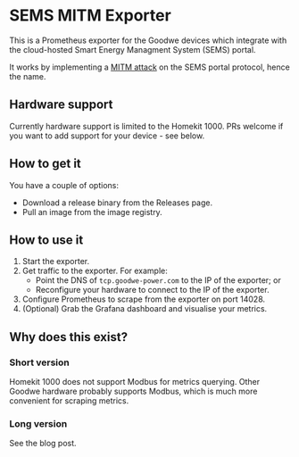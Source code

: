 # SEMS MITM Exporter

This is a Prometheus exporter for the Goodwe devices which integrate with the cloud-hosted Smart Energy Managment System (SEMS) portal.

It works by implementing a [MITM attack](https://en.wikipedia.org/wiki/Man-in-the-middle_attack) on the SEMS portal protocol, hence the name.

## Hardware support

Currently hardware support is limited to the Homekit 1000.
PRs welcome if you want to add support for your device - see below.

## How to get it

You have a couple of options:

* Download a release binary from the Releases page.
* Pull an image from the image registry.

## How to use it

1. Start the exporter.
1. Get traffic to the exporter. For example:
    * Point the DNS of `tcp.goodwe-power.com` to the IP of the exporter; or
    * Reconfigure your hardware to connect to the IP of the exporter.
1. Configure Prometheus to scrape from the exporter on port 14028.
1. (Optional) Grab the Grafana dashboard and visualise your metrics.

## Why does this exist?

### Short version

Homekit 1000 does not support Modbus for metrics querying.
Other Goodwe hardware probably supports Modbus, which is much more convenient for scraping metrics.

### Long version

See the blog post.
